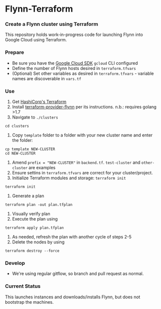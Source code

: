 # Flynn-Terraform

### Create a Flynn cluster using Terraform

This repository holds work-in-progress code for launching Flynn into Google Cloud using Terraform.
### Prepare
- Be sure you have the [Google Cloud SDK][1] `gcloud` CLI configured
- Define the number of Flynn hosts desired in `terraform.tfvars`
- (Optional) Set other variables as desired in `terraform.tfvars` - variable names are discoverable in `vars.tf`

### Use

1. Get [HashiCorp's Terraform][2]
1. Install [terraform-provider-flynn][3] per its instructions. n.b.: requires golang >1.7
1. Navigate to `./clusters`
```
cd clusters
```
1. Copy `template` folder to a folder with your new cluster name and enter the folder:
```
cp template NEW-CLUSTER
cd NEW-CLUSTER
```
1. Amend `prefix = "NEW-CLUSTER"` in `backend.tf`. `test-cluster` and `other-cluster` are examples
1. Ensure settins in `terraform.tfvars` are correct for your cluster/project.
1. Initialize Terraform modules and storage: `terraform init`
```
terraform init
```
1. Generate a plan
```
terraform plan -out plan.tfplan
```
1. Visually verify plan
1. Execute the plan using
```
terraform apply plan.tfplan
```
1. As needed, refresh the plan with another cycle of steps 2-5
1. Delete the nodes by using
```
terraform destroy --force
```

### Develop
- We're using regular gitflow, so branch and pull request as normal.

### Current Status

This launches instances and downloads/installs Flynn, but does not bootstrap the machines.


[1]: https://cloud.google.com/sdk/downloads
[2]: https://www.terraform.io/downloads.html
[3]:https://github.com/benosman/terraform-provider-flynn
